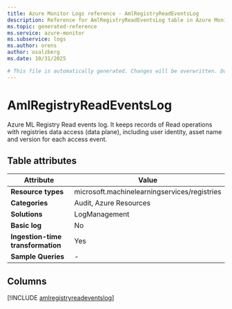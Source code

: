 ```yaml
---
title: Azure Monitor Logs reference - AmlRegistryReadEventsLog
description: Reference for AmlRegistryReadEventsLog table in Azure Monitor Logs.
ms.topic: generated-reference
ms.service: azure-monitor
ms.subservice: logs
ms.author: orens
author: osalzberg
ms.date: 10/31/2025

# This file is automatically generated. Changes will be overwritten. Do not change this file directly.
---
```


# AmlRegistryReadEventsLog

Azure ML Registry Read events log. It keeps records of Read operations with registries data access (data plane), including user identity, asset name and version for each access event.


## Table attributes

|Attribute|Value|
|---|---|
|**Resource types**|microsoft.machinelearningservices/registries|
|**Categories**|Audit, Azure Resources|
|**Solutions**| LogManagement|
|**Basic log**|No|
|**Ingestion-time transformation**|Yes|
|**Sample Queries**|-|



## Columns
  
[!INCLUDE [amlregistryreadeventslog](~/reusable-content/ce-skilling/azure/includes/azure-monitor/reference/tables/amlregistryreadeventslog-include.md)]
